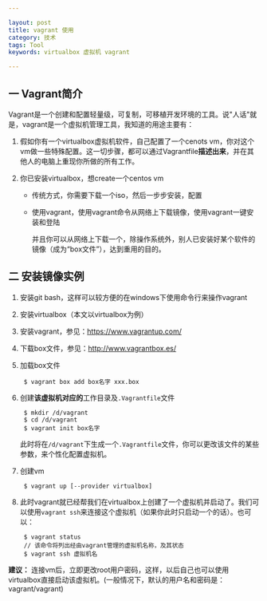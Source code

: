 ```yaml
---

layout: post
title: vagrant 使用
category: 技术
tags: Tool
keywords: virtualbox 虚拟机 vagrant

---
```


## 一 Vagrant简介

Vagrant是一个创建和配置轻量级，可复制，可移植开发环境的工具。说"人话"就是，vagrant是一个虚拟机管理工具，我知道的用途主要有：

1. 假如你有一个virtualbox虚拟机软件，自己配置了一个cenots vm，你对这个vm做一些特殊配置。这一切步骤，都可以通过Vagrantfile**描述出来**，并在其他人的电脑上重现你所做的所有工作。
2. 你已安装virtualbox，想create一个centos vm

    - 传统方式，你需要下载一个iso，然后一步步安装，配置
    - 使用vagrant，使用vagrant命令从网络上下载镜像，使用vagrant一键安装和登陆
        
        并且你可以从网络上下载一个，除操作系统外，别人已安装好某个软件的镜像（成为“box文件”），达到重用的目的。
        

## 二 安装镜像实例

1. 安装git bash，这样可以较方便的在windows下使用命令行来操作vagrant
2. 安装virtualbox（本文以virtualbox为例）
2. 安装vagrant，参见：https://www.vagrantup.com/ 
3. 下载box文件，参见：http://www.vagrantbox.es/
4. 加载box文件
    
        $ vagrant box add box名字 xxx.box
    
5. 创建**该虚拟机对应的**工作目录及`.Vagrantfile`文件

        $ mkdir /d/vagrant
        $ cd /d/vagrant
        $ vagrant init box名字
        
    此时将在`/d/vagrant`下生成一个`.Vagrantfile`文件，你可以更改该文件的某些参数，来个性化配置虚拟机。
    
6. 创建vm

        $ vagrant up [--provider virtualbox]
        
7. 此时vagrant就已经帮我们在virtualbox上创建了一个虚拟机并启动了。我们可以使用`vagrant ssh`来连接这个虚拟机（如果你此时只启动一个的话）。也可以：

        $ vagrant status
        // 该命令将列出经由vagrant管理的虚拟机名称，及其状态
        $ vagrant ssh 虚拟机名
        
**建议：** 连接vm后，立即更改root用户密码，这样，以后自己也可以使用virtualbox直接启动该虚拟机。(一般情况下，默认的用户名和密码是：vagrant/vagrant)
